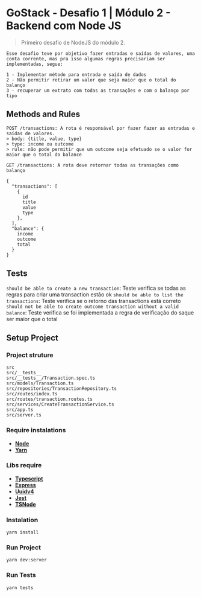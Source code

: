 # GoStack - Desafio 1 | Módulo 2 - Backend com Node JS
> Primeiro desafio de NodeJS do módulo 2.

    Esse desafio teve por objetivo fazer entradas e saídas de valores, uma conta corrente, mas pra isso algumas regras precisariam ser implementadas, segue:
    
    1 - Implementar método para entrada e saída de dados
    2 - Não permitir retirar um valor que seja maior que o total do balanço
    3 - recuperar um extrato com todas as transações e com o balanço por tipo
    

## Methods and Rules

    POST /transactions: A rota é responsável por fazer fazer as entradas e saídas de valores.
    > body: {title, value, type}
    > type: income ou outcome
    > rule: não pode permitir que um outcome seja efetuado se o valor for maior que o total do balance
    
    GET /transactions: A rota deve retornar todas as transações como balanço
```
{
  "transactions": [
    {
      id 
      title 
      value 
      type 
    },    
  ],
  "balance": {
    income 
    outcome
    total
  }
}
```

## Tests

`should be able to create a new transaction`: Teste verifica se todas as regras para criar uma transaction estão ok
`should be able to list the transactions`: Teste verifica se o retorno das transactions está correto
`should not be able to create outcome transaction without a valid balance`: Teste verifica se foi implementada a regra de verificação do saque ser maior que o total

## Setup Project

### Project struture
    src
    src/__tests__
    src/__tests__/Transaction.spec.ts
    src/models/Transaction.ts
    src/repositories/TransactionRepository.ts
    src/routes/index.ts
    src/routes/transaction.routes.ts
    src/services/CreateTransactionService.ts
    src/app.ts
    src/server.ts
    
### Require instalations

- __[Node](https://nodejs.org/en/)__
- __[Yarn](https://yarnpkg.com)__

### Libs require

- __[Typescript](https://www.typescriptlang.org)__
- __[Express](https://expressjs.com)__
- __[Uuidv4](https://www.npmjs.com/package/uuidv4)__
- __[Jest](https://jestjs.io)__
- __[TSNode](https://www.npmjs.com/package/ts-node)__

### Instalation

```yarn install```
    
### Run Project

```yarn dev:server```

### Run Tests

```yarn tests```

  
    
